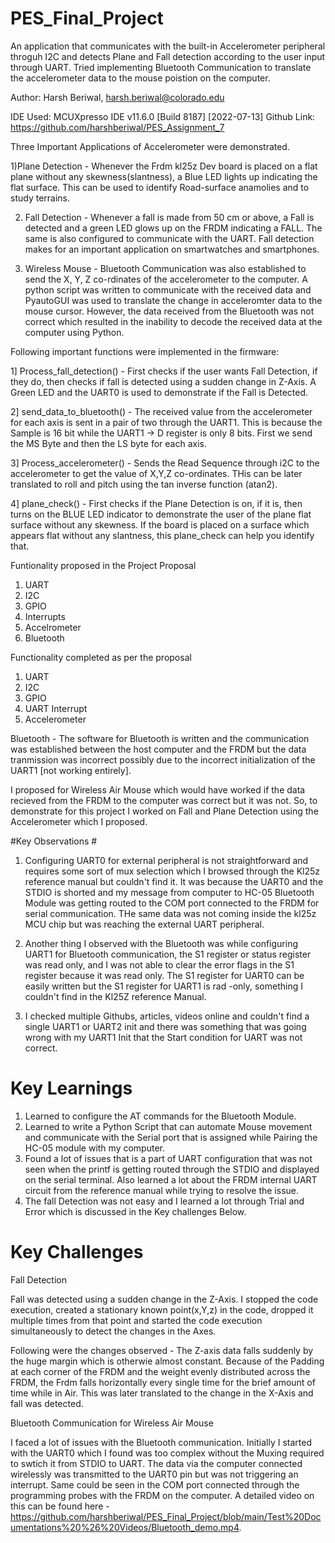 # PES_Final_Project

An application that communicates with the built-in Accelerometer peripheral throguh I2C and detects Plane and Fall detection according to the user input through UART. Tried implementing Bluetooth Communication to translate the accelerometer data to the mouse poistion on the computer. 

Author: Harsh Beriwal, harsh.beriwal@colorado.edu

IDE Used: MCUXpresso IDE v11.6.0 [Build 8187] [2022-07-13] Github Link: https://github.com/harshberiwal/PES_Assignment_7

Three Important Applications of Accelerometer were demonstrated. 

1)Plane Detection - Whenever the Frdm kl25z Dev board is placed on a flat plane without any skewness(slantness), a Blue LED lights up indicating the flat surface. This can be used to identify Road-surface anamolies and to study terrains. 

2) Fall Detection - Whenever a fall is made from 50 cm or above, a Fall is detected and a green LED glows up on the FRDM indicating a FALL. The same is also configured to communicate with the UART. Fall detection makes for an important application on smartwatches and smartphones. 

3) Wireless Mouse - Bluetooth Communication was also established to send the X, Y, Z co-rdinates of the accelerometer to the computer. A python script was written to communicate with the received data and PyautoGUI was used to translate the change in acceleromter data to the mouse cursor. However, the data received from the Bluetooth was not correct which resulted in the inability to decode the received data at the computer using Python. 

Following important functions were implemented in the firmware: 

1] Process_fall_detection() - First checks if the user wants Fall Detection, if they do, then checks if fall is detected using a sudden change in Z-Axis. A Green LED and the UART0 is used to demonstrate if the Fall is Detected. 

2] send_data_to_bluetooth() - The received value from the accelerometer for each axis is sent in a pair of two through the UART1. This is because the Sample is 16 bit while the UART1 -> D register is only 8 bits. First we send the MS Byte and then the LS byte for each axis. 

3] Process_accelerometer() - Sends the Read Sequence through i2C to the accelerometer to get the value of X,Y,Z co-ordinates. THis can be later translated to roll
and pitch using the tan inverse function (atan2). 

4] plane_check() - First checks if the Plane Detection is on, if it is, then turns on the BLUE LED indicator to demonstrate the user of the plane flat surface without any skewness. If the board is placed on a surface which appears flat without any slantness, this plane_check can help you identify that. 

Funtionality proposed in the Project Proposal 
1) UART
2) I2C
3) GPIO 
4) Interrupts 
5) Accelrometer 
6) Bluetooth 

Functionality completed as per the proposal 
1) UART
2) I2C
3) GPIO
4) UART Interrupt 
5) Accelerometer

Bluetooth - The software for Bluetooth is written and the communication was established between the host computer and the FRDM but the data tranmission was incorrect possibly due to the incorrect initialization of the UART1 [not working entirely]. 

I proposed for Wireless Air Mouse which would have worked if the data recieved from the FRDM to the computer was correct but it was not. So, to demonstrate for this project I worked on Fall and Plane Detection using the Accelerometer which I proposed. 

#Key Observations #

1) Configuring UART0 for external peripheral is not straightforward and requires some sort of mux selection which I browsed through the Kl25z reference manual but couldn't find it. It was because the UART0 and the STDIO is shorted and my message from computer to HC-05 Bluetooth Module was getting routed to the COM port connected to the FRDM for serial communication. THe same data was not coming inside the kl25z MCU chip but was reaching the external UART peripheral. 
 
2) Another thing I observed with the Bluetooth was while configuring UART1 for Bluetooth communication, the S1 register or status register was read only, and I was not able to clear the error flags in the S1 register because it was read only. The S1 register for UART0 can be easily written but the S1 register for UART1 is rad -only, something I couldn't find in the Kl25Z reference Manual. 

3) I checked multiple Githubs, articles, videos  online and couldn't find a single UART1 or UART2 init and there was something that was going wrong with my UART1 Init that the Start condition for UART was not correct. 

# Key Learnings #

1) Learned to configure the AT commands for the Bluetooth Module. 
2) Learned to write a Python Script that can automate Mouse movement and communicate with the Serial port that is assigned while Pairing the HC-05 module with my computer.
3) Found a lot of issues that is a part of UART configuration that was not seen when the printf is getting routed through the STDIO and displayed on the serial terminal. Also learned a lot about the FRDM internal UART circuit from the reference manual while trying to resolve the issue. 
4) The fall Detection was not easy and I learned a lot through Trial and Error which is discussed in the Key challenges Below.  

# Key Challenges #

Fall Detection

Fall was detected using a sudden change in the Z-Axis. I stopped the code execution, created a stationary known point(x,Y,z) in the code, dropped it multiple times from that point and started the code execution simultaneously to detect the changes in the Axes. 

Following were the changes observed - The Z-axis data falls suddenly by the huge margin which is otherwie almost constant. Because of the Padding at each corner of the FRDM and the weight evenly distributed across the FRDM, the Frdm falls horizontally every single time for the brief amount of time while in Air. This was later translated to the change in the X-Axis and fall was detected.

Bluetooth Communication for Wireless Air Mouse

I faced a lot of issues with the Bluetooth communication. Initially I started with the UART0 which I found was too complex without the Muxing required to swtich it from STDIO to UART. The data via the computer connected wirelessly was transmitted to the UART0 pin but was not triggering an interrupt. Same could be seen in the COM port connected through the programming probes with the FRDM on the computer. A detailed video on this can be found here - https://github.com/harshberiwal/PES_Final_Project/blob/main/Test%20Documentations%20%26%20Videos/Bluetooth_demo.mp4. 
